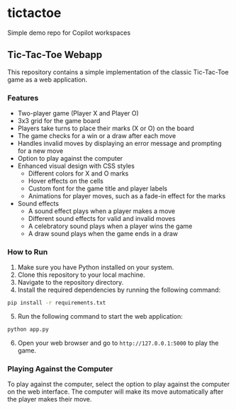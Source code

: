 # tictactoe
Simple demo repo for Copilot workspaces

## Tic-Tac-Toe Webapp

This repository contains a simple implementation of the classic Tic-Tac-Toe game as a web application.

### Features

- Two-player game (Player X and Player O)
- 3x3 grid for the game board
- Players take turns to place their marks (X or O) on the board
- The game checks for a win or a draw after each move
- Handles invalid moves by displaying an error message and prompting for a new move
- Option to play against the computer
- Enhanced visual design with CSS styles
  - Different colors for X and O marks
  - Hover effects on the cells
  - Custom font for the game title and player labels
  - Animations for player moves, such as a fade-in effect for the marks
- Sound effects
  - A sound effect plays when a player makes a move
  - Different sound effects for valid and invalid moves
  - A celebratory sound plays when a player wins the game
  - A draw sound plays when the game ends in a draw

### How to Run

1. Make sure you have Python installed on your system.
2. Clone this repository to your local machine.
3. Navigate to the repository directory.
4. Install the required dependencies by running the following command:

```bash
pip install -r requirements.txt
```

5. Run the following command to start the web application:

```bash
python app.py
```

6. Open your web browser and go to `http://127.0.0.1:5000` to play the game.

### Playing Against the Computer

To play against the computer, select the option to play against the computer on the web interface. The computer will make its move automatically after the player makes their move.
